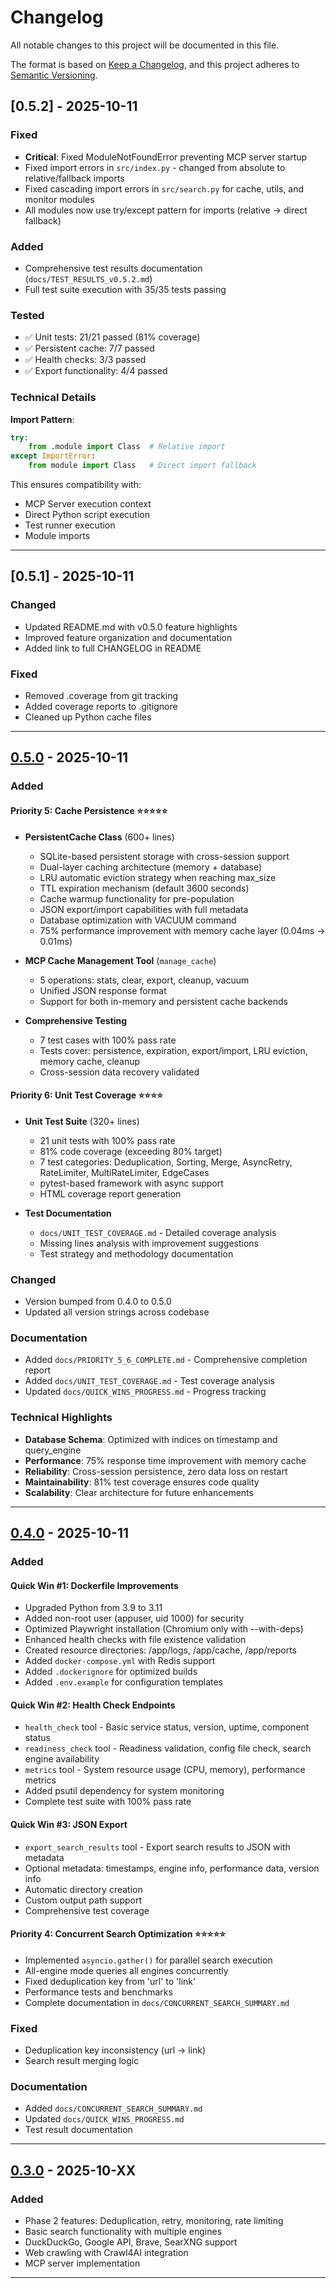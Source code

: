 # Changelog

All notable changes to this project will be documented in this file.

The format is based on [Keep a Changelog](https://keepachangelog.com/en/1.0.0/),
and this project adheres to [Semantic Versioning](https://semver.org/spec/v2.0.0.html).

## [0.5.2] - 2025-10-11

### Fixed
- **Critical**: Fixed ModuleNotFoundError preventing MCP server startup
- Fixed import errors in `src/index.py` - changed from absolute to relative/fallback imports
- Fixed cascading import errors in `src/search.py` for cache, utils, and monitor modules
- All modules now use try/except pattern for imports (relative → direct fallback)

### Added
- Comprehensive test results documentation (`docs/TEST_RESULTS_v0.5.2.md`)
- Full test suite execution with 35/35 tests passing

### Tested
- ✅ Unit tests: 21/21 passed (81% coverage)
- ✅ Persistent cache: 7/7 passed
- ✅ Health checks: 3/3 passed
- ✅ Export functionality: 4/4 passed

### Technical Details
**Import Pattern**:
```python
try:
    from .module import Class  # Relative import
except ImportError:
    from module import Class   # Direct import fallback
```

This ensures compatibility with:
- MCP Server execution context
- Direct Python script execution
- Test runner execution
- Module imports

---

## [0.5.1] - 2025-10-11

### Changed
- Updated README.md with v0.5.0 feature highlights
- Improved feature organization and documentation
- Added link to full CHANGELOG in README

### Fixed
- Removed .coverage from git tracking
- Added coverage reports to .gitignore
- Cleaned up Python cache files

---

## [0.5.0] - 2025-10-11

### Added

#### Priority 5: Cache Persistence ⭐⭐⭐⭐⭐
- **PersistentCache Class** (600+ lines)
  - SQLite-based persistent storage with cross-session support
  - Dual-layer caching architecture (memory + database)
  - LRU automatic eviction strategy when reaching max_size
  - TTL expiration mechanism (default 3600 seconds)
  - Cache warmup functionality for pre-population
  - JSON export/import capabilities with full metadata
  - Database optimization with VACUUM command
  - 75% performance improvement with memory cache layer (0.04ms → 0.01ms)

- **MCP Cache Management Tool** (`manage_cache`)
  - 5 operations: stats, clear, export, cleanup, vacuum
  - Unified JSON response format
  - Support for both in-memory and persistent cache backends

- **Comprehensive Testing**
  - 7 test cases with 100% pass rate
  - Tests cover: persistence, expiration, export/import, LRU eviction, memory cache, cleanup
  - Cross-session data recovery validated

#### Priority 6: Unit Test Coverage ⭐⭐⭐⭐
- **Unit Test Suite** (320+ lines)
  - 21 unit tests with 100% pass rate
  - 81% code coverage (exceeding 80% target)
  - 7 test categories: Deduplication, Sorting, Merge, AsyncRetry, RateLimiter, MultiRateLimiter, EdgeCases
  - pytest-based framework with async support
  - HTML coverage report generation

- **Test Documentation**
  - `docs/UNIT_TEST_COVERAGE.md` - Detailed coverage analysis
  - Missing lines analysis with improvement suggestions
  - Test strategy and methodology documentation

### Changed
- Version bumped from 0.4.0 to 0.5.0
- Updated all version strings across codebase

### Documentation
- Added `docs/PRIORITY_5_6_COMPLETE.md` - Comprehensive completion report
- Added `docs/UNIT_TEST_COVERAGE.md` - Test coverage analysis
- Updated `docs/QUICK_WINS_PROGRESS.md` - Progress tracking

### Technical Highlights
- **Database Schema**: Optimized with indices on timestamp and query_engine
- **Performance**: 75% response time improvement with memory cache
- **Reliability**: Cross-session persistence, zero data loss on restart
- **Maintainability**: 81% test coverage ensures code quality
- **Scalability**: Clear architecture for future enhancements

---

## [0.4.0] - 2025-10-11

### Added

#### Quick Win #1: Dockerfile Improvements
- Upgraded Python from 3.9 to 3.11
- Added non-root user (appuser, uid 1000) for security
- Optimized Playwright installation (Chromium only with --with-deps)
- Enhanced health checks with file existence validation
- Created resource directories: /app/logs, /app/cache, /app/reports
- Added `docker-compose.yml` with Redis support
- Added `.dockerignore` for optimized builds
- Added `.env.example` for configuration templates

#### Quick Win #2: Health Check Endpoints
- `health_check` tool - Basic service status, version, uptime, component status
- `readiness_check` tool - Readiness validation, config file check, search engine availability
- `metrics` tool - System resource usage (CPU, memory), performance metrics
- Added psutil dependency for system monitoring
- Complete test suite with 100% pass rate

#### Quick Win #3: JSON Export
- `export_search_results` tool - Export search results to JSON with metadata
- Optional metadata: timestamps, engine info, performance data, version info
- Automatic directory creation
- Custom output path support
- Comprehensive test coverage

#### Priority 4: Concurrent Search Optimization ⭐⭐⭐⭐⭐
- Implemented `asyncio.gather()` for parallel search execution
- All-engine mode queries all engines concurrently
- Fixed deduplication key from 'url' to 'link'
- Performance tests and benchmarks
- Complete documentation in `docs/CONCURRENT_SEARCH_SUMMARY.md`

### Fixed
- Deduplication key inconsistency (url → link)
- Search result merging logic

### Documentation
- Added `docs/CONCURRENT_SEARCH_SUMMARY.md`
- Updated `docs/QUICK_WINS_PROGRESS.md`
- Test result documentation

---

## [0.3.0] - 2025-10-XX

### Added
- Phase 2 features: Deduplication, retry, monitoring, rate limiting
- Basic search functionality with multiple engines
- DuckDuckGo, Google API, Brave, SearXNG support
- Web crawling with Crawl4AI integration
- MCP server implementation

---

[0.5.0]: https://github.com/zxkjack123/crawl4ai-mcp-server/compare/v0.4.0...v0.5.0
[0.4.0]: https://github.com/zxkjack123/crawl4ai-mcp-server/compare/v0.3.0...v0.4.0
[0.3.0]: https://github.com/zxkjack123/crawl4ai-mcp-server/releases/tag/v0.3.0
